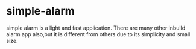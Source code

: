# simple-alarm
simple alarm is a light and fast application. There are many other inbuild alarm app also,but it is different from others due to its simplicity and small size. 
